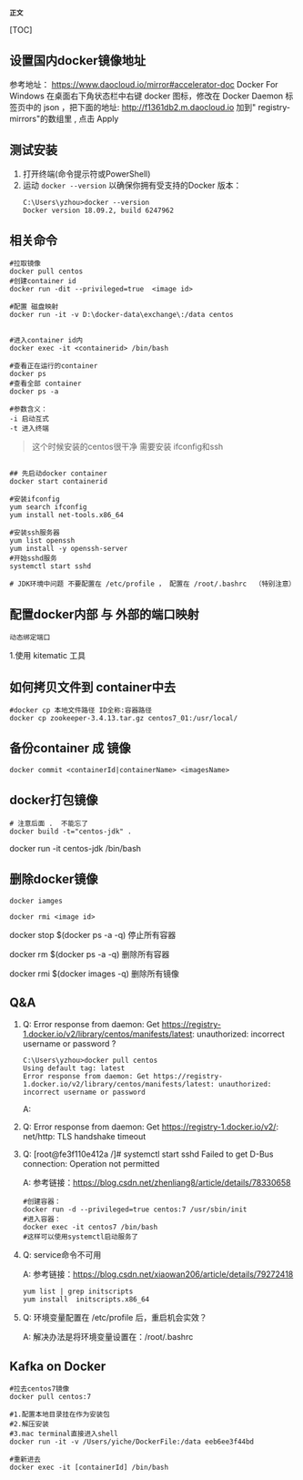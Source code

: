**`正文`**

[TOC]


## 设置国内docker镜像地址
参考地址： https://www.daocloud.io/mirror#accelerator-doc
Docker For Windows
在桌面右下角状态栏中右键 docker 图标，修改在 Docker Daemon 标签页中的 json ，把下面的地址:
http://f1361db2.m.daocloud.io
加到" registry-mirrors"的数组里 , 点击 Apply 

## 测试安装
1. 打开终端(命令提示符或PowerShell)
2. 运动 `docker --version` 以确保你拥有受支持的Docker 版本：
    ```shell
    C:\Users\yzhou>docker --version
    Docker version 18.09.2, build 6247962
    ```

## 相关命令
```shell
#拉取镜像
docker pull centos
#创建container id
docker run -dit --privileged=true  <image id> 

#配置 磁盘映射 
docker run -it -v D:\docker-data\exchange\:/data centos


#进入container id内
docker exec -it <containerid> /bin/bash 

#查看正在运行的container
docker ps
#查看全部 container
docker ps -a

#参数含义：
-i 启动互式
-t 进入终端

```
>这个时候安装的centos很干净 需要安装 ifconfig和ssh
```shell

## 先启动docker container
docker start containerid

#安装ifconfig
yum search ifconfig
yum install net-tools.x86_64

#安装ssh服务器
yum list openssh
yum install -y openssh-server
#开始sshd服务
systemctl start sshd

# JDK环境中问题 不要配置在 /etc/profile ， 配置在 /root/.bashrc  （特别注意）

```
## 配置docker内部 与 外部的端口映射
`动态绑定端口`

1.使用 kitematic 工具
 


## 如何拷贝文件到 container中去
```shell
#docker cp 本地文件路径 ID全称:容器路径
docker cp zookeeper-3.4.13.tar.gz centos7_01:/usr/local/
```

## 备份container 成 镜像
```shell
docker commit <containerId|containerName> <imagesName> 
```


## docker打包镜像

```shell
# 注意后面 .  不能忘了
docker build -t="centos-jdk" .
```

docker run -it centos-jdk /bin/bash


## 删除docker镜像
```shell
docker iamges

docker rmi <image id>
```


docker stop $(docker ps -a -q)      停止所有容器

docker rm $(docker ps -a -q)        删除所有容器

docker rmi $(docker images -q)    删除所有镜像



## Q&A
1. 
    Q:
    Error response from daemon: Get https://registry-1.docker.io/v2/library/centos/manifests/latest: unauthorized: incorrect username or password ?

    ```shell
    C:\Users\yzhou>docker pull centos
    Using default tag: latest
    Error response from daemon: Get https://registry-1.docker.io/v2/library/centos/manifests/latest: unauthorized: incorrect username or password
    ```
    A:


2.
    Q:
    Error response from daemon: Get https://registry-1.docker.io/v2/: net/http: TLS handshake timeout



3.
    Q:
    [root@fe3f110e412a /]# systemctl start sshd
    Failed to get D-Bus connection: Operation not permitted

    A:
    参考链接：https://blog.csdn.net/zhenliang8/article/details/78330658
    ```shell
    #创建容器：
    docker run -d --privileged=true centos:7 /usr/sbin/init
    #进入容器：
    docker exec -it centos7 /bin/bash
    #这样可以使用systemctl启动服务了
    ```
4.
    Q:
    service命令不可用

    A:
    参考链接：https://blog.csdn.net/xiaowan206/article/details/79272418
    ```shell
    yum list | grep initscripts
    yum install  initscripts.x86_64

    ```
5.
    Q:
    环境变量配置在 /etc/profile 后，重启机会实效？

    A:
    解决办法是将环境变量设置在：/root/.bashrc









## Kafka on Docker  

```shell
#拉去centos7镜像
docker pull centos:7

#1.配置本地目录挂在作为安装包
#2.解压安装
#3.mac terminal直接进入shell
docker run -it -v /Users/yiche/DockerFile:/data eeb6ee3f44bd

#重新进去
docker exec -it [containerId] /bin/bash 


```

